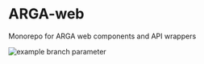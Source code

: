 # ARGA-web
Monorepo for ARGA web components and API wrappers 

![example branch parameter](https://github.com/ARGA-Genomes/arga-web/actions/workflows/node.js.yml/badge.svg?branch=develop)
